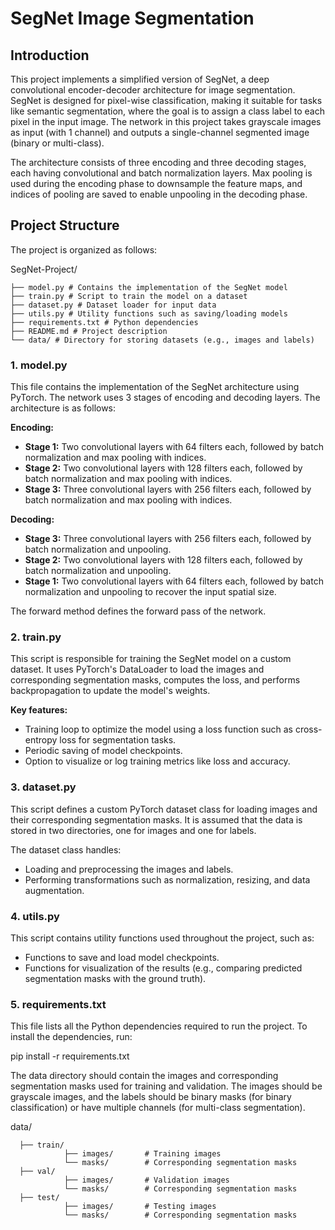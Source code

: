 # SegNet Image Segmentation

## Introduction
This project implements a simplified version of SegNet, a deep convolutional encoder-decoder architecture for image segmentation. SegNet is designed for pixel-wise classification, making it suitable for tasks like semantic segmentation, where the goal is to assign a class label to each pixel in the input image. The network in this project takes grayscale images as input (with 1 channel) and outputs a single-channel segmented image (binary or multi-class).

The architecture consists of three encoding and three decoding stages, each having convolutional and batch normalization layers. Max pooling is used during the encoding phase to downsample the feature maps, and indices of pooling are saved to enable unpooling in the decoding phase.

## Project Structure
The project is organized as follows:

SegNet-Project/ 
 
    ├── model.py # Contains the implementation of the SegNet model 
    ├── train.py # Script to train the model on a dataset 
    ├── dataset.py # Dataset loader for input data 
    ├── utils.py # Utility functions such as saving/loading models 
    ├── requirements.txt # Python dependencies 
    ├── README.md # Project description 
    └── data/ # Directory for storing datasets (e.g., images and labels)



### 1. model.py
This file contains the implementation of the SegNet architecture using PyTorch. The network uses 3 stages of encoding and decoding layers. The architecture is as follows:

**Encoding:**
- **Stage 1:** Two convolutional layers with 64 filters each, followed by batch normalization and max pooling with indices.
- **Stage 2:** Two convolutional layers with 128 filters each, followed by batch normalization and max pooling with indices.
- **Stage 3:** Three convolutional layers with 256 filters each, followed by batch normalization and max pooling with indices.

**Decoding:**
- **Stage 3:** Three convolutional layers with 256 filters each, followed by batch normalization and unpooling.
- **Stage 2:** Two convolutional layers with 128 filters each, followed by batch normalization and unpooling.
- **Stage 1:** Two convolutional layers with 64 filters each, followed by batch normalization and unpooling to recover the input spatial size.

The forward method defines the forward pass of the network.

### 2. train.py
This script is responsible for training the SegNet model on a custom dataset. It uses PyTorch's DataLoader to load the images and corresponding segmentation masks, computes the loss, and performs backpropagation to update the model's weights.

**Key features:**
- Training loop to optimize the model using a loss function such as cross-entropy loss for segmentation tasks.
- Periodic saving of model checkpoints.
- Option to visualize or log training metrics like loss and accuracy.

### 3. dataset.py
This script defines a custom PyTorch dataset class for loading images and their corresponding segmentation masks. It is assumed that the data is stored in two directories, one for images and one for labels.

The dataset class handles:
- Loading and preprocessing the images and labels.
- Performing transformations such as normalization, resizing, and data augmentation.

### 4. utils.py
This script contains utility functions used throughout the project, such as:
- Functions to save and load model checkpoints.
- Functions for visualization of the results (e.g., comparing predicted segmentation masks with the ground truth).

### 5. requirements.txt
This file lists all the Python dependencies required to run the project. To install the dependencies, run:

pip install -r requirements.txt


The data directory should contain the images and corresponding segmentation masks used for training and validation. The images should be grayscale images, and the labels should be binary masks (for binary classification) or have multiple channels (for multi-class segmentation).

data/
      
      ├── train/
                ├── images/       # Training images
                └── masks/        # Corresponding segmentation masks
      ├── val/
                ├── images/       # Validation images
                └── masks/        # Corresponding segmentation masks
      ├── test/
                ├── images/       # Testing images
                └── masks/        # Corresponding segmentation masks
